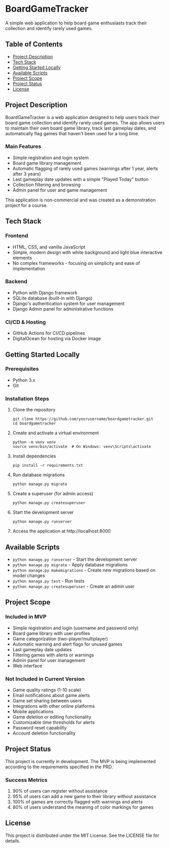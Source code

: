 # BoardGameTracker

A simple web application to help board game enthusiasts track their collection and identify rarely used games.

## Table of Contents
- [Project Description](#project-description)
- [Tech Stack](#tech-stack)
- [Getting Started Locally](#getting-started-locally)
- [Available Scripts](#available-scripts)
- [Project Scope](#project-scope)
- [Project Status](#project-status)
- [License](#license)

## Project Description

BoardGameTracker is a web application designed to help users track their board game collection and identify rarely used games. The app allows users to maintain their own board game library, track last gameplay dates, and automatically flag games that haven't been used for a long time.

### Main Features
- Simple registration and login system
- Board game library management
- Automatic flagging of rarely used games (warnings after 1 year, alerts after 3 years)
- Last gameplay date updates with a simple "Played Today" button
- Collection filtering and browsing
- Admin panel for user and game management

This application is non-commercial and was created as a demonstration project for a course.

## Tech Stack

### Frontend
- HTML, CSS, and vanilla JavaScript
- Simple, modern design with white background and light blue interactive elements
- No complex frameworks - focusing on simplicity and ease of implementation

### Backend
- Python with Django framework
- SQLite database (built-in with Django)
- Django's authentication system for user management
- Django Admin panel for administrative functions

### CI/CD & Hosting
- GitHub Actions for CI/CD pipelines
- DigitalOcean for hosting via Docker image

## Getting Started Locally

### Prerequisites
- Python 3.x
- Git

### Installation Steps
1. Clone the repository
   ```
   git clone https://github.com/yourusername/boardgametracker.git
   cd boardgametracker
   ```

2. Create and activate a virtual environment
   ```
   python -m venv venv
   source venv/bin/activate  # On Windows: venv\Scripts\activate
   ```

3. Install dependencies
   ```
   pip install -r requirements.txt
   ```

4. Run database migrations
   ```
   python manage.py migrate
   ```

5. Create a superuser (for admin access)
   ```
   python manage.py createsuperuser
   ```

6. Start the development server
   ```
   python manage.py runserver
   ```

7. Access the application at http://localhost:8000

## Available Scripts

- `python manage.py runserver` - Start the development server
- `python manage.py migrate` - Apply database migrations
- `python manage.py makemigrations` - Create new migrations based on model changes
- `python manage.py test` - Run tests
- `python manage.py createsuperuser` - Create an admin user

## Project Scope

### Included in MVP
- Simple registration and login (username and password only)
- Board game library with user profiles
- Game categorization (two-player/multiplayer)
- Automatic warning and alert flags for unused games
- Last gameplay date updates
- Filtering games with alerts or warnings
- Admin panel for user management
- Web interface

### Not Included in Current Version
- Game quality ratings (1-10 scale)
- Email notifications about game alerts
- Game set sharing between users
- Integrations with other online platforms
- Mobile applications
- Game deletion or editing functionality
- Customizable time thresholds for alerts
- Password reset capability
- Account deletion functionality

## Project Status

This project is currently in development. The MVP is being implemented according to the requirements specified in the PRD.

### Success Metrics
1. 90% of users can register without assistance
2. 95% of users can add a new game to their library without assistance
3. 100% of games are correctly flagged with warnings and alerts
4. 80% of users understand the meaning of color markings for games

## License

This project is distributed under the MIT License. See the LICENSE file for details. 